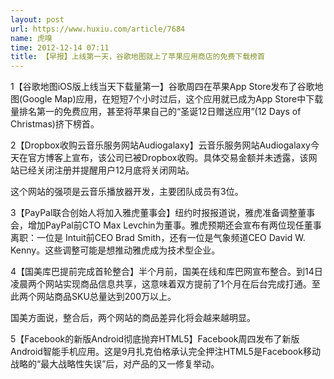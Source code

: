```yaml
---
layout: post
url: https://www.huxiu.com/article/7684
name: 虎嗅
time: 2012-12-14 07:11
title: 【早报】上线第一天，谷歌地图就上了苹果应用商店的免费下载榜首
---
```

1【谷歌地图iOS版上线当天下载量第一】谷歌周四在苹果App Store发布了谷歌地图(Google Map)应用，在短短7个小时过后，这个应用就已成为App Store中下载量排名第一的免费应用，甚至将苹果自己的“圣诞12日赠送应用”(12 Days of Christmas)挤下榜首。

2【Dropbox收购云音乐服务网站Audiogalaxy】云音乐服务网站Audiogalaxy今天在官方博客上宣布，该公司已被Dropbox收购。具体交易金额并未透露，该网站已经关闭注册并提醒用户12月底将关闭网站。

这个网站的强项是云音乐播放器开发，主要团队成员有3位。

3【PayPal联合创始人将加入雅虎董事会】纽约时报报道说，雅虎准备调整董事会，增加PayPal前CTO Max Levchin为董事。雅虎预期还会宣布有两位现任董事离职：一位是 Intuit前CEO Brad Smith，还有一位是气象频道CEO David W. Kenny。这些调整可能是想推动雅虎成为技术型企业。

4【国美库巴提前完成首轮整合】半个月前，国美在线和库巴网宣布整合。到14日凌晨两个网站实现商品信息共享，这意味着双方提前了1个月在后台完成打通。至此两个网站商品SKU总量达到200万以上。

国美方面说，整合后，两个网站的商品差异化将会越来越明显。

5【Facebook的新版Android彻底抛弃HTML5】Facebook周四发布了新版Android智能手机应用。这是9月扎克伯格承认完全押注HTML5是Facebook移动战略的“最大战略性失误”后，对产品的又一修复举动。

